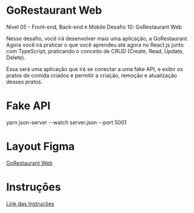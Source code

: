# GoRestaurant Web

Nível 05 - Front-end, Back-end e Mobile
Desafio 10: GoRestaurant Web

Nesse desafio, você irá desenvolver mais uma aplicação, a GoRestaurant. Agora você irá praticar o que você aprendeu até agora no React.js junto com TypeScript, praticando o conceito de CRUD (Create, Read, Update, Delete).

Essa será uma aplicação que irá se conectar a uma fake API, e exibir os pratos de comida criados e permitir a criação, remoção e atualização desses pratos.

# Fake API
yarn json-server --watch server.json --port 5001

# Layout Figma
[GoRestaurant Web](https://www.figma.com/file/1lK6AVCPybtWeBLCH8B08N/GoRestaurant?node-id=0%3A1)

# Instruções
[Link das Instruções](https://github.com/rocketseat-education/bootcamp-gostack-desafios/tree/master/desafio-reactjs-crud/)
